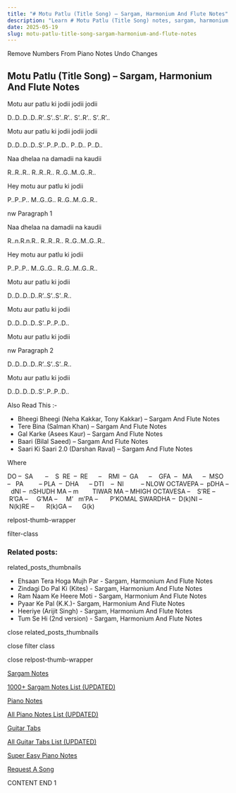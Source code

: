 ```yaml
---
title: "# Motu Patlu (Title Song) – Sargam, Harmonium And Flute Notes"
description: "Learn # Motu Patlu (Title Song) notes, sargam, harmonium notations and flute notes. Easy step-by-step tutorial for beginners."
date: 2025-05-19
slug: motu-patlu-title-song-sargam-harmonium-and-flute-notes
---
```


Remove Numbers From Piano Notes
Undo Changes



## Motu Patlu (Title Song) – Sargam, Harmonium And Flute Notes



Motu aur patlu ki jodii jodii jodii



D..D..D..D..R’..S’..S’..R’.. S’..R’.. S’..R’..



Motu aur patlu ki jodii jodii jodii



D..D..D..D..S’..P..P..D.. P..D.. P..D..



Naa dhelaa na damadii na kaudii



R..R..R.. R..R..R.. R..G..M..G..R..



Hey motu aur patlu ki jodii



P..P..P.. M..G..G.. R..G..M..G..R..



nw Paragraph 1

Naa dhelaa na damadii na kaudii



R..n.R.n.R.. R..R..R.. R..G..M..G..R..



Hey motu aur patlu ki jodii



P..P..P.. M..G..G.. R..G..M..G..R..



Motu aur patlu ki jodii



D..D..D..D..R’..S’..S’..R..



Motu aur patlu ki jodii



D..D..D..D..S’..P..P..D..



Motu aur patlu ki jodii

nw Paragraph 2



D..D..D..D..R’..S’..S’..R..



Motu aur patlu ki jodii



D..D..D..D..S’..P..P..D..



Also Read This :-



* Bheegi Bheegi (Neha Kakkar, Tony Kakkar) – Sargam And Flute Notes
* Tere Bina (Salman Khan) – Sargam And Flute Notes
* Gal Karke (Asees Kaur) – Sargam And Flute Notes
* Baari (Bilal Saeed) – Sargam And Flute Notes
* Saari Ki Saari 2.0 (Darshan Raval) – Sargam And Flute Notes



Where



DO –  SA       –    S  RE  –  RE      –    RMI  –  GA      –    GFA  –   MA      –  MSO  –   PA         – PLA  –  DHA      – DTI    –  NI          – NLOW OCTAVEPA –  pDHA –  dNI –  nSHUDH MA – m        TIWAR MA – MHIGH OCTAVESA –    S’RE –     R’GA –     G’MA –     M’   m’PA –       P’KOMAL SWARDHA –  D(k)NI –       N(k)RE –       R(k)GA –      G(k)



relpost-thumb-wrapper

filter-class

### Related posts:

related_posts_thumbnails

* Ehsaan Tera Hoga Mujh Par - Sargam, Harmonium And Flute Notes
* Zindagi Do Pal Ki (Kites) - Sargam, Harmonium And Flute Notes
* Ram Naam Ke Heere Moti - Sargam, Harmonium And Flute Notes
* Pyaar Ke Pal (K.K.)- Sargam, Harmonium And Flute Notes
* Heeriye (Arijit Singh) - Sargam, Harmonium And Flute Notes
* Tum Se Hi (2nd version) - Sargam, Harmonium And Flute Notes

close related_posts_thumbnails

close filter class

close relpost-thumb-wrapper

[Sargam Notes](/sargam-notes.html)

[1000+ Sargam Notes List (UPDATED)](/all-songs-list-sargam-notes.html)

[Piano Notes](/piano-notes.html)

[All Piano Notes List (UPDATED)](/all-songs-list-piano-notes.html)

[Guitar Tabs](/guitar-tabs.html)

[All Guitar Tabs List (UPDATED)](/all-songs-list-guitar-tabs.html)

[Super Easy Piano Notes](https://studywall.in/)

[Request A Song](/request-a-song.html)

CONTENT END 1

